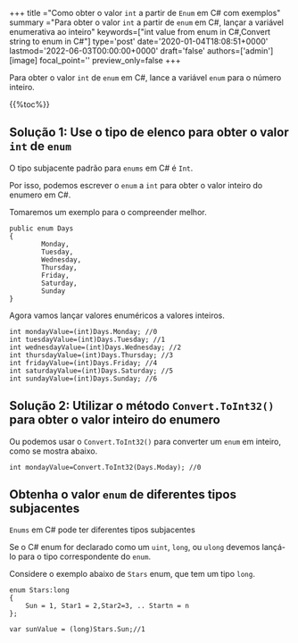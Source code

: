 +++
title   ="Como obter o valor `int` a partir de `Enum` em C# com exemplos"
summary ="Para obter o valor `int` a partir de `enum` em C#, lançar a variável enumerativa ao inteiro"
keywords=["int value from enum in C#,Convert string to enum in C#"]
type='post'
date='2020-01-04T18:08:51+0000'
lastmod='2022-06-03T00:00:00+0000'
draft='false'
authors=['admin']
[image]
focal_point=''
preview_only=false
+++

Para obter o valor `int` de `enum` em C#, lance a variável `enum` para o número inteiro.

{{%toc%}}

## Solução 1: Use o tipo de elenco para obter o valor `int` de `enum`

O tipo subjacente padrão para `enums` em C# é `Int`.

Por isso, podemos escrever o `enum` a `int` para obter o valor inteiro do enumero em C#.

Tomaremos um exemplo para o compreender melhor.

```
public enum Days
{
        Monday,  
        Tuesday,  
        Wednesday,  
        Thursday,  
        Friday,  
        Saturday,  
        Sunday
}
```

Agora vamos lançar valores enuméricos a valores inteiros.

```
int mondayValue=(int)Days.Monday; //0
int tuesdayValue=(int)Days.Tuesday; //1
int wednesdayValue=(int)Days.Wednesday; //2
int thursdayValue=(int)Days.Thursday; //3
int fridayValue=(int)Days.Friday; //4
int saturdayValue=(int)Days.Saturday; //5
int sundayValue=(int)Days.Sunday; //6
```

## Solução 2: Utilizar o método `Convert.ToInt32()` para obter o valor inteiro do enumero

Ou podemos usar o `Convert.ToInt32()` para converter um `enum` em inteiro, como se mostra abaixo.

```
int mondayValue=Convert.ToInt32(Days.Moday); //0

```

## Obtenha o valor `enum` de diferentes tipos subjacentes

`Enums` em C# pode ter diferentes tipos subjacentes 

Se o C# enum for declarado como um `uint`, `long`, ou `ulong` devemos lançá-lo para o tipo correspondente do `enum`.

Considere o exemplo abaixo de `Stars` enum, que tem um tipo `long`.

```
enum Stars:long 
{
    Sun = 1, Star1 = 2,Star2=3, .. Startn = n
};

var sunValue = (long)Stars.Sun;//1
```